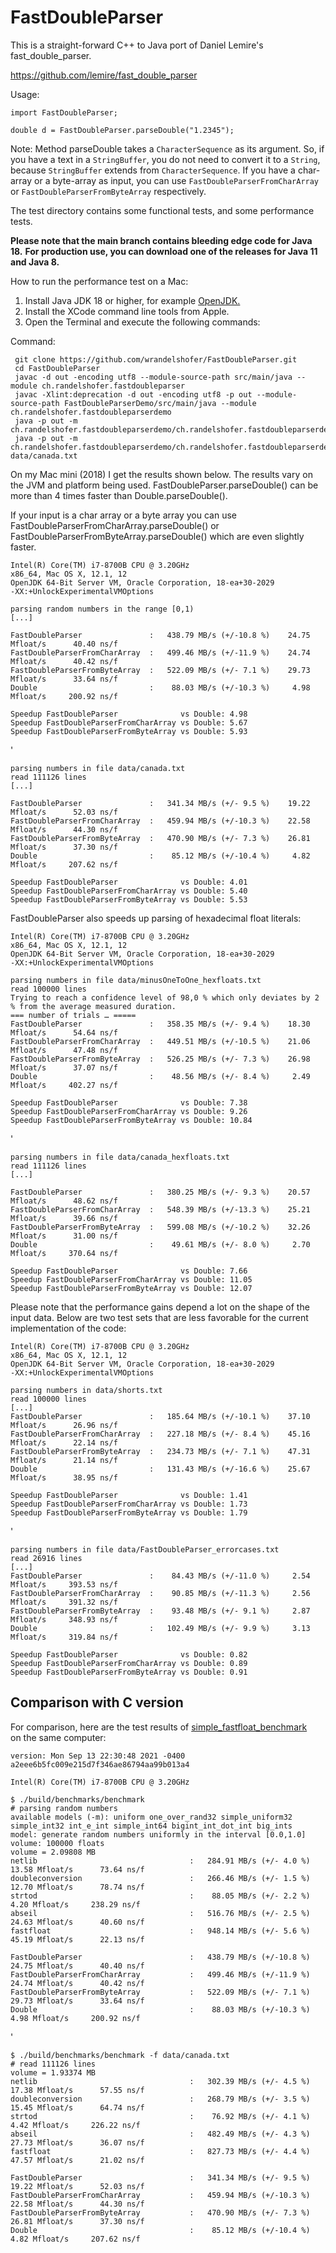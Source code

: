 # FastDoubleParser

This is a straight-forward C++ to Java port of Daniel Lemire's fast_double_parser.

https://github.com/lemire/fast_double_parser

Usage:

    import FastDoubleParser;

    double d = FastDoubleParser.parseDouble("1.2345");

Note: Method parseDouble takes a `CharacterSequence` as its argument. So, if you have a text in a `StringBuffer`, you do
not need to convert it to a `String`, because `StringBuffer` extends from `CharacterSequence`. If you have a char-array
or a byte-array as input, you can use `FastDoubleParserFromCharArray` or
`FastDoubleParserFromByteArray` respectively.

The test directory contains some functional tests, and some performance tests.

**Please note that the main branch contains bleeding edge code for Java 18.**
**For production use, you can download one of the releases for Java 11 and Java 8.**

How to run the performance test on a Mac:

1. Install Java JDK 18 or higher, for example [OpenJDK.](https://jdk.java.net/18/)
2. Install the XCode command line tools from Apple.
3. Open the Terminal and execute the following commands:

Command:

     git clone https://github.com/wrandelshofer/FastDoubleParser.git
     cd FastDoubleParser 
     javac -d out -encoding utf8 --module-source-path src/main/java --module ch.randelshofer.fastdoubleparser    
     javac -Xlint:deprecation -d out -encoding utf8 -p out --module-source-path FastDoubleParserDemo/src/main/java --module ch.randelshofer.fastdoubleparserdemo
     java -p out -m ch.randelshofer.fastdoubleparserdemo/ch.randelshofer.fastdoubleparserdemo.Main  
     java -p out -m ch.randelshofer.fastdoubleparserdemo/ch.randelshofer.fastdoubleparserdemo.Main data/canada.txt   

On my Mac mini (2018) I get the results shown below. The results vary on the JVM and platform being used.
FastDoubleParser.parseDouble() can be more than 4 times faster than Double.parseDouble().

If your input is a char array or a byte array you can use FastDoubleParserFromCharArray.parseDouble() or
FastDoubleParserFromByteArray.parseDouble() which are even slightly faster.

    Intel(R) Core(TM) i7-8700B CPU @ 3.20GHz
    x86_64, Mac OS X, 12.1, 12
    OpenJDK 64-Bit Server VM, Oracle Corporation, 18-ea+30-2029
    -XX:+UnlockExperimentalVMOptions
    
    parsing random numbers in the range [0,1)
    [...]

    FastDoubleParser               :   438.79 MB/s (+/-10.8 %)    24.75 Mfloat/s      40.40 ns/f
    FastDoubleParserFromCharArray  :   499.46 MB/s (+/-11.9 %)    24.74 Mfloat/s      40.42 ns/f
    FastDoubleParserFromByteArray  :   522.09 MB/s (+/- 7.1 %)    29.73 Mfloat/s      33.64 ns/f
    Double                         :    88.03 MB/s (+/-10.3 %)     4.98 Mfloat/s     200.92 ns/f
    
    Speedup FastDoubleParser              vs Double: 4.98
    Speedup FastDoubleParserFromCharArray vs Double: 5.67
    Speedup FastDoubleParserFromByteArray vs Double: 5.93

'

    parsing numbers in file data/canada.txt
    read 111126 lines
    [...]

    FastDoubleParser               :   341.34 MB/s (+/- 9.5 %)    19.22 Mfloat/s      52.03 ns/f
    FastDoubleParserFromCharArray  :   459.94 MB/s (+/-10.3 %)    22.58 Mfloat/s      44.30 ns/f
    FastDoubleParserFromByteArray  :   470.90 MB/s (+/- 7.3 %)    26.81 Mfloat/s      37.30 ns/f
    Double                         :    85.12 MB/s (+/-10.4 %)     4.82 Mfloat/s     207.62 ns/f
    
    Speedup FastDoubleParser              vs Double: 4.01
    Speedup FastDoubleParserFromCharArray vs Double: 5.40
    Speedup FastDoubleParserFromByteArray vs Double: 5.53

FastDoubleParser also speeds up parsing of hexadecimal float literals:

    Intel(R) Core(TM) i7-8700B CPU @ 3.20GHz
    x86_64, Mac OS X, 12.1, 12
    OpenJDK 64-Bit Server VM, Oracle Corporation, 18-ea+30-2029
    -XX:+UnlockExperimentalVMOptions

    parsing numbers in file data/minusOneToOne_hexfloats.txt
    read 100000 lines
    Trying to reach a confidence level of 98,0 % which only deviates by 2 % from the average measured duration.
    === number of trials … =====
    FastDoubleParser               :   358.35 MB/s (+/- 9.4 %)    18.30 Mfloat/s      54.64 ns/f
    FastDoubleParserFromCharArray  :   449.51 MB/s (+/-10.5 %)    21.06 Mfloat/s      47.48 ns/f
    FastDoubleParserFromByteArray  :   526.25 MB/s (+/- 7.3 %)    26.98 Mfloat/s      37.07 ns/f
    Double                         :    48.56 MB/s (+/- 8.4 %)     2.49 Mfloat/s     402.27 ns/f
    
    Speedup FastDoubleParser              vs Double: 7.38
    Speedup FastDoubleParserFromCharArray vs Double: 9.26
    Speedup FastDoubleParserFromByteArray vs Double: 10.84

'

    parsing numbers in file data/canada_hexfloats.txt
    read 111126 lines
    [...]
    
    FastDoubleParser               :   380.25 MB/s (+/- 9.3 %)    20.57 Mfloat/s      48.62 ns/f
    FastDoubleParserFromCharArray  :   548.39 MB/s (+/-13.3 %)    25.21 Mfloat/s      39.66 ns/f
    FastDoubleParserFromByteArray  :   599.08 MB/s (+/-10.2 %)    32.26 Mfloat/s      31.00 ns/f
    Double                         :    49.61 MB/s (+/- 8.0 %)     2.70 Mfloat/s     370.64 ns/f
    
    Speedup FastDoubleParser              vs Double: 7.66
    Speedup FastDoubleParserFromCharArray vs Double: 11.05
    Speedup FastDoubleParserFromByteArray vs Double: 12.07

Please note that the performance gains depend a lot on the shape of the input data. Below are two test sets that are
less favorable for the current implementation of the code:

    Intel(R) Core(TM) i7-8700B CPU @ 3.20GHz
    x86_64, Mac OS X, 12.1, 12
    OpenJDK 64-Bit Server VM, Oracle Corporation, 18-ea+30-2029
    -XX:+UnlockExperimentalVMOptions

    parsing numbers in data/shorts.txt
    read 100000 lines
    [...]
    FastDoubleParser               :   185.64 MB/s (+/-10.1 %)    37.10 Mfloat/s      26.96 ns/f
    FastDoubleParserFromCharArray  :   227.18 MB/s (+/- 8.4 %)    45.16 Mfloat/s      22.14 ns/f
    FastDoubleParserFromByteArray  :   234.73 MB/s (+/- 7.1 %)    47.31 Mfloat/s      21.14 ns/f
    Double                         :   131.43 MB/s (+/-16.6 %)    25.67 Mfloat/s      38.95 ns/f
    
    Speedup FastDoubleParser              vs Double: 1.41
    Speedup FastDoubleParserFromCharArray vs Double: 1.73
    Speedup FastDoubleParserFromByteArray vs Double: 1.79 

'

    parsing numbers in file data/FastDoubleParser_errorcases.txt
    read 26916 lines
    [...]
    FastDoubleParser               :    84.43 MB/s (+/-11.0 %)     2.54 Mfloat/s     393.53 ns/f
    FastDoubleParserFromCharArray  :    90.85 MB/s (+/-11.3 %)     2.56 Mfloat/s     391.32 ns/f
    FastDoubleParserFromByteArray  :    93.48 MB/s (+/- 9.1 %)     2.87 Mfloat/s     348.93 ns/f
    Double                         :   102.49 MB/s (+/- 9.9 %)     3.13 Mfloat/s     319.84 ns/f
    
    Speedup FastDoubleParser              vs Double: 0.82
    Speedup FastDoubleParserFromCharArray vs Double: 0.89
    Speedup FastDoubleParserFromByteArray vs Double: 0.91

## Comparison with C version

For comparison, here are the test results
of [simple_fastfloat_benchmark](https://github.com/lemire/simple_fastfloat_benchmark)  
on the same computer:

    version: Mon Sep 13 22:30:48 2021 -0400 a2eee6b5fc009e215d7f346ae86794aa99b013a4

    Intel(R) Core(TM) i7-8700B CPU @ 3.20GHz

    $ ./build/benchmarks/benchmark
    # parsing random numbers
    available models (-m): uniform one_over_rand32 simple_uniform32 simple_int32 int_e_int simple_int64 bigint_int_dot_int big_ints
    model: generate random numbers uniformly in the interval [0.0,1.0]
    volume: 100000 floats
    volume = 2.09808 MB
    netlib                                  :   284.91 MB/s (+/- 4.0 %)    13.58 Mfloat/s      73.64 ns/f
    doubleconversion                        :   266.46 MB/s (+/- 1.5 %)    12.70 Mfloat/s      78.74 ns/f
    strtod                                  :    88.05 MB/s (+/- 2.2 %)     4.20 Mfloat/s     238.29 ns/f
    abseil                                  :   516.76 MB/s (+/- 2.5 %)    24.63 Mfloat/s      40.60 ns/f
    fastfloat                               :   948.14 MB/s (+/- 5.6 %)    45.19 Mfloat/s      22.13 ns/f

    FastDoubleParser                        :   438.79 MB/s (+/-10.8 %)    24.75 Mfloat/s      40.40 ns/f
    FastDoubleParserFromCharArray           :   499.46 MB/s (+/-11.9 %)    24.74 Mfloat/s      40.42 ns/f
    FastDoubleParserFromByteArray           :   522.09 MB/s (+/- 7.1 %)    29.73 Mfloat/s      33.64 ns/f
    Double                                  :    88.03 MB/s (+/-10.3 %)     4.98 Mfloat/s     200.92 ns/f

'

    $ ./build/benchmarks/benchmark -f data/canada.txt
    # read 111126 lines
    volume = 1.93374 MB
    netlib                                  :   302.39 MB/s (+/- 4.5 %)    17.38 Mfloat/s      57.55 ns/f
    doubleconversion                        :   268.79 MB/s (+/- 3.5 %)    15.45 Mfloat/s      64.74 ns/f
    strtod                                  :    76.92 MB/s (+/- 4.1 %)     4.42 Mfloat/s     226.22 ns/f
    abseil                                  :   482.49 MB/s (+/- 4.3 %)    27.73 Mfloat/s      36.07 ns/f
    fastfloat                               :   827.73 MB/s (+/- 4.4 %)    47.57 Mfloat/s      21.02 ns/f 

    FastDoubleParser                        :   341.34 MB/s (+/- 9.5 %)    19.22 Mfloat/s      52.03 ns/f
    FastDoubleParserFromCharArray           :   459.94 MB/s (+/-10.3 %)    22.58 Mfloat/s      44.30 ns/f
    FastDoubleParserFromByteArray           :   470.90 MB/s (+/- 7.3 %)    26.81 Mfloat/s      37.30 ns/f
    Double                                  :    85.12 MB/s (+/-10.4 %)     4.82 Mfloat/s     207.62 ns/f